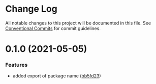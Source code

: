 # Change Log

All notable changes to this project will be documented in this file.
See [Conventional Commits](https://conventionalcommits.org) for commit guidelines.

# 0.1.0 (2021-05-05)


### Features

* added export of package name ([bb5fd23](https://github.com/ying414/testing-monoropos/commit/bb5fd2397fdd7db4171bc94a81fa117d6caf97a7))
